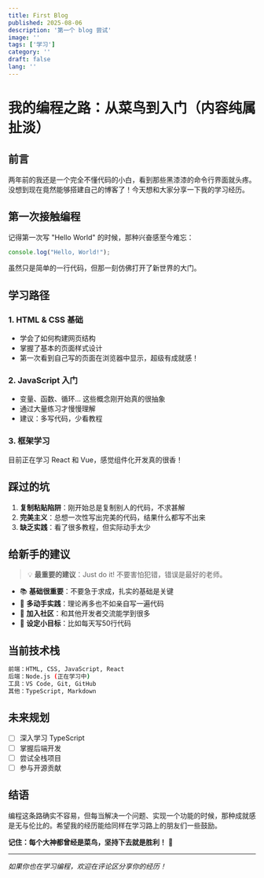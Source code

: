 ```yaml
---
title: First Blog
published: 2025-08-06
description: '第一个 blog 尝试'
image: ''
tags: ['学习']
category: ''
draft: false 
lang: ''
---
```


# 我的编程之路：从菜鸟到入门（内容纯属扯淡）

## 前言

两年前的我还是一个完全不懂代码的小白，看到那些黑漆漆的命令行界面就头疼。没想到现在竟然能够搭建自己的博客了！今天想和大家分享一下我的学习经历。

## 第一次接触编程

记得第一次写 "Hello World" 的时候，那种兴奋感至今难忘：

```javascript
console.log("Hello, World!");
```

虽然只是简单的一行代码，但那一刻仿佛打开了新世界的大门。

## 学习路径

### 1. HTML & CSS 基础
- 学会了如何构建网页结构
- 掌握了基本的页面样式设计
- 第一次看到自己写的页面在浏览器中显示，超级有成就感！

### 2. JavaScript 入门
- 变量、函数、循环... 这些概念刚开始真的很抽象
- 通过大量练习才慢慢理解
- 建议：多写代码，少看教程

### 3. 框架学习
目前正在学习 React 和 Vue，感觉组件化开发真的很香！

## 踩过的坑

1. **复制粘贴陷阱**：刚开始总是复制别人的代码，不求甚解
2. **完美主义**：总想一次性写出完美的代码，结果什么都写不出来
3. **缺乏实践**：看了很多教程，但实际动手太少

## 给新手的建议

> 💡 **最重要的建议**：Just do it! 不要害怕犯错，错误是最好的老师。

- 📚 **基础很重要**：不要急于求成，扎实的基础是关键
- 🔨 **多动手实践**：理论再多也不如亲自写一遍代码
- 🤝 **加入社区**：和其他开发者交流能学到很多
- 🎯 **设定小目标**：比如每天写50行代码

## 当前技术栈

```bash
前端：HTML, CSS, JavaScript, React
后端：Node.js (正在学习中)
工具：VS Code, Git, GitHub
其他：TypeScript, Markdown
```

## 未来规划

- [ ] 深入学习 TypeScript
- [ ] 掌握后端开发
- [ ] 尝试全栈项目
- [ ] 参与开源贡献

## 结语

编程这条路确实不容易，但每当解决一个问题、实现一个功能的时候，那种成就感是无与伦比的。希望我的经历能给同样在学习路上的朋友们一些鼓励。

**记住：每个大神都曾经是菜鸟，坚持下去就是胜利！** 🚀

---

*如果你也在学习编程，欢迎在评论区分享你的经历！*
